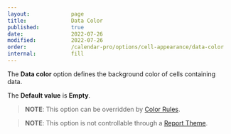 ```yaml
---
layout:             page
title:              Data Color
published:          true
date:               2022-07-26
modified:           2022-07-26
order:              /calendar-pro/options/cell-appearance/data-color
internal:           fill
---
```

The **Data color** option defines the background color of cells containing data. 

The **Default value** is **Empty**.

> **NOTE**: This option can be overridden by [Color Rules](../../features/color-rules.md).

> **NOTE**: This option is not controllable through a [Report Theme](../../features/themes.md).
